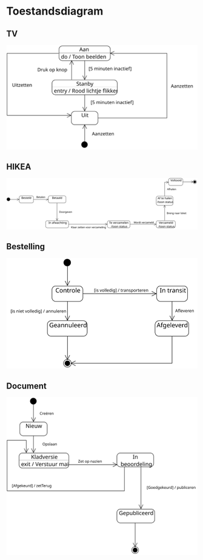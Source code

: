 # Toestandsdiagram
## TV
![TV](afb/TV.svg)
## HIKEA
![HIKEA](afb/HIKEA.svg)
## Bestelling
![Bestelling](afb/Bestelling.svg)
## Document
![Document](afb/Document.svg)